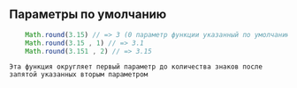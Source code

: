 ## Параметры по умолчанию

```javascript
    Math.round(3.15) // => 3 (0 параметр функции указанный по умолчанию)
    Math.round(3.15 , 1) // => 3.1
    Math.round(3.151 , 2) // => 3.15
```
    Эта функция округляет первый параметр до количества знаков после запятой указанных вторым параметром
